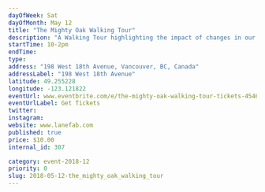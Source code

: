 ```yaml
---
dayOfWeek: Sat
dayOfMonth: May 12
title: "The Mighty Oak Walking Tour"
description: "A Walking Tour highlighting the impact of changes in our community resulting from the construction of Laneway Houses and Passive Houses. We will meet at the Mighty Oak to showcase an outstanding community gathering place. Coffee and treats will be included in the tour fee. Designers participating in the tour are Lanefab Design/Build, Erik Olofsson Construction, Gray Ghost Restoration.<br> <br> The walk will start with the tour of 2-3 Laneway Houses and a completed Passive House. Your tour guide is Jill Leversage - a homeowner who just moved into this community."
startTime: 10-2pm
endTime: 
type: 
address: "198 West 18th Avenue, Vancouver, BC, Canada"
addressLabel: "198 West 18th Avenue"
latitude: 49.255228
longitude: -123.121822
eventUrl: www.eventbrite.com/e/the-mighty-oak-walking-tour-tickets-45463929838?aff=utm_source%3Deb_email%26utm_medium%3Demail%26utm_campaign%3Dnew_event_email&utm_term=eventurl_text
eventUrlLabel: Get Tickets
twitter: 
instagram: 
website: www.lanefab.com
published: true
price: $10.00
internal_id: 307

category: event-2018-12
priority: 0
slug: 2018-05-12-the_mighty_oak_walking_tour
---
```

